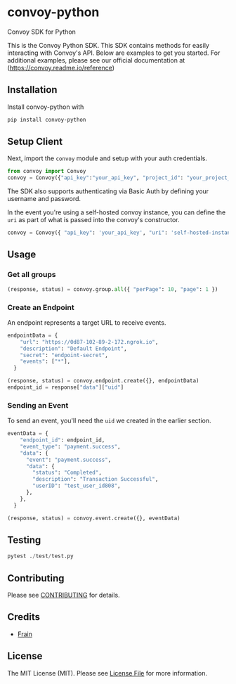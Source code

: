 # convoy-python
Convoy SDK for Python

This is the Convoy Python SDK. This SDK contains methods for easily interacting with Convoy's API. Below are examples to get you started. For additional examples, please see our official documentation at (https://convoy.readme.io/reference)


## Installation
Install convoy-python with

```bash
pip install convoy-python
```

## Setup Client
Next, import the `convoy` module and setup with your auth credentials.

```python
from convoy import Convoy
convoy = Convoy({"api_key":"your_api_key", "project_id": "your_project_id"})
```
The SDK also supports authenticating via Basic Auth by defining your username and password.

In the event you're using a self-hosted convoy instance, you can define the `uri` as part of what is passed into the convoy's constructor.

```python
convoy = Convoy({ "api_key": 'your_api_key', "uri": 'self-hosted-instance', "project_id": "your_project_id"})
```

## Usage

### Get all groups

```python
(response, status) = convoy.group.all({ "perPage": 10, "page": 1 })
```

### Create an Endpoint

An endpoint represents a target URL to receive events.

```python
endpointData = {
    "url": "https://0d87-102-89-2-172.ngrok.io",
    "description": "Default Endpoint",
    "secret": "endpoint-secret",
    "events": ["*"],
  }

(response, status) = convoy.endpoint.create({}, endpointData)
endpoint_id = response["data"]["uid"]
```

### Sending an Event

To send an event, you'll need the `uid` we created in the earlier section.

```python
eventData = {
    "endpoint_id": endpoint_id,
    "event_type": "payment.success",
    "data": {
      "event": "payment.success",
      "data": {
        "status": "Completed",
        "description": "Transaction Successful",
        "userID": "test_user_id808",
      },
    },
  }

(response, status) = convoy.event.create({}, eventData)
```

## Testing

```python
pytest ./test/test.py
```

## Contributing

Please see [CONTRIBUTING](CONTRIBUTING.MD) for details.


## Credits

- [Frain](https://github.com/frain-dev)

## License

The MIT License (MIT). Please see [License File](LICENSE.md) for more information.
